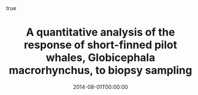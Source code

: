 ---
title: "A quantitative analysis of the response of short-finned pilot whales, Globicephala macrorhynchus, to biopsy sampling"
date: 2014-08-01T00:00:00

# Authors. Comma separated list, e.g. `["Bob Smith", "David Jones"]`.
authors:
- Crain, D
- Friedlaender, A
- Johnston, D
- Nowacek, D
- Roberts, B
- Urian, K
- Waples, D
- Read, A

# Publication type.
# Legend:
# 0 = Uncategorized
# 1 = Conference proceedings
# 2 = Journal
# 3 = Work in progress
# 4 = Technical report
# 5 = Book
# 6 = Book chapter
publication_types: ["2"]

# Publication name and optional abbreviated version.
#publication = "In *International Conference on Multimedia and Expo Workshops (ICMEW)*, IEEE."
publication_short: "In *Marine Mammal Science*"

# Abstract and optional shortened version.
#abstract = ""
#abstract_short = ""

# Featured image thumbnail (optional)
image_preview: ""

# Is this a selected publication? (true/false)
selected: true

# Projects (optional).
#   Associate this publication with one or more of your projects.
#   Simply enter the filename of your project in `content/project/`.
#   Otherwise, set `projects = []`. ["example-external-project.md"]
projects: []

# Links (optional).
url_pdf: "https://onlinelibrary.wiley.com/doi/abs/10.1111/mms.12074"
#url_preprint = "http://eprints.soton.ac.uk/352095/1/Cushen-IMV2013.pdf"
#url_code = "#"
#url_dataset = "#"
#url_project = "#"
#url_slides = "#"
#url_video = "#"
#url_poster = "#"
#url_source = "#"

# Custom links (optional).
#   Uncomment line below to enable. For multiple links, use the form `[{...}, {...}, {...}]`.
#url_custom = [{name = "Custom Link", url = "http://example.org"}]

# Does the content use math formatting?
math: true

# Does the content use source code highlighting?
highlight: true

# Featured image
# Place your image in the `static/img/` folder and reference its filename below, e.g. `image = "example.jpg"`.
#[header]
#image = "headers/bubbles-wide.jpg"
#caption = "My caption :smile:"

---